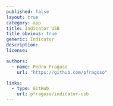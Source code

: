 ```yaml
---
published: false
layout: true
category: app
title: Indicator USB
title_obvious: true
generic: Indicator
description:
license:

authors: 
  - name: Pedro Fragoso
    url: "https://github.com/pfragoso"

links:
  - type: GitHub
    url: pfragoso/indicator-usb
---
```

